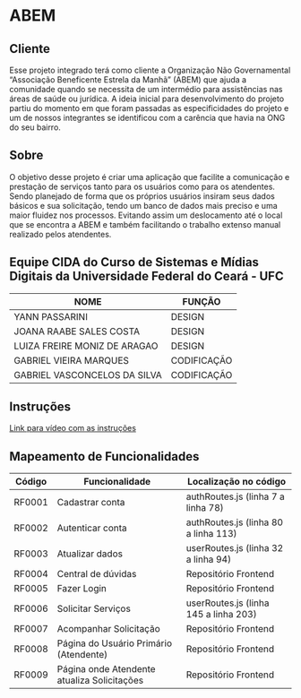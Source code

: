 # ABEM

## Cliente

Esse projeto integrado terá como cliente a Organização Não Governamental “Associação Beneficente Estrela da Manhã” (ABEM) que ajuda a comunidade quando se necessita de um intermédio para assistências nas áreas de saúde ou jurídica. A ideia inicial para desenvolvimento do projeto partiu do momento em que foram passadas as especificidades do projeto e um de nossos integrantes se identificou com a carência que havia na ONG do seu bairro.

## Sobre

O objetivo desse projeto é criar uma aplicação que facilite a comunicação e prestação de serviços tanto para os usuários como para os atendentes. Sendo planejado de forma que os próprios usuários insiram seus dados básicos e sua solicitação, tendo um banco de dados mais preciso e uma maior fluidez nos processos. Evitando assim um deslocamento até o local que se encontra a ABEM e também facilitando o trabalho extenso manual realizado pelos atendentes.


## Equipe CIDA do Curso de Sistemas e Mídias Digitais da Universidade Federal do Ceará - UFC

|            NOME               |           FUNÇÃO           |  
|  ---------------------------- |  --------------------------|  
|  YANN PASSARINI               |           DESIGN           |   
|  JOANA RAABE SALES COSTA      |           DESIGN           |   
|  LUIZA FREIRE MONIZ DE ARAGAO |           DESIGN           |   
|  GABRIEL VIEIRA MARQUES       |         CODIFICAÇÃO        |   
|  GABRIEL VASCONCELOS DA SILVA |         CODIFICAÇÃO        | 


## Instruções

[Link para vídeo com as instruções](https://drive.google.com/file/d/1CF87hW9Ute5s7upDgKDbtrJJxCCNoSmC/view)

## Mapeamento de Funcionalidades

|  Código  |  Funcionalidade                                                        |  Localização no código                           |
|  ------- |  --------------------------------------------------------------------  |  ---------------------------------------------------  |
|  RF0001  |  Cadastrar conta                                                       |  authRoutes.js (linha 7 a linha 78)                    |
|  RF0002  |  Autenticar conta                                                      |  authRoutes.js (linha 80 a linha 113)                                     |
|  RF0003  |  Atualizar dados                                                     |   userRoutes.js (linha 32 a linha 94)                                                       |
|  RF0004  |  Central de dúvidas                                                     |   Repositório Frontend                                                      |
|  RF0005  |  Fazer Login                                                     |   Repositório Frontend                                                       |
|  RF0006  |  Solicitar Serviços                                                     |   userRoutes.js (linha 145 a linha 203)                                                       |
|  RF0007  |  Acompanhar Solicitação                                                      |   Repositório Frontend                                                       |
|  RF0008  |  Página do Usuário Primário (Atendente)                                                     |   Repositório Frontend                                                       |
|  RF0009  |  Página onde Atendente atualiza Solicitações                                                     |   Repositório Frontend                                                       |